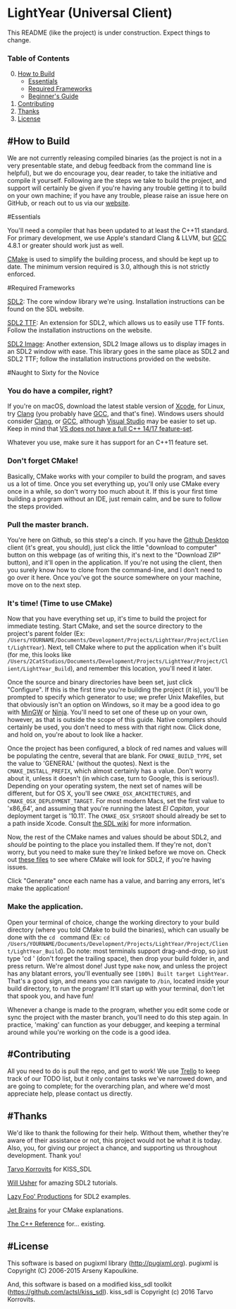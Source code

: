 # LightYear (Universal Client)
This README (like the project) is under construction. Expect things to change.



### Table of Contents

0. [How to Build](#how-to-build)
	* [Essentials](#essentials)
	* [Required Frameworks](#required-frameworks)
	* [Beginner's Guide](#naught-to-sixty-for-the-novice)
1. [Contributing](#contributing)
2. [Thanks](#thanks)
3. [License](#license)


#How to Build
---
We are not currently releasing compiled binaries (as the project is not in a very presentable state, and debug feedback from the command line is helpful), but we do encourage you, dear reader, to take the initiative and compile it yourself. Following are the steps we take to build the project, and support will certainly be given if you're having any trouble getting it to build on your own machine; if you have any trouble, please raise an issue here on GitHub, or reach out to us via our [website](https://2catstudios.github.io/main.html).

#Essentials

You'll need a compiler that has been updated to at least the C++11 standard. For primary development, we use Apple's standard Clang & LLVM, but [GCC](https://gcc.gnu.org) 4.8.1 or greater should work just as well.

[CMake](https://cmake.org) is used to simplify the building process, and should be kept up to date. The minimum version required is 3.0, although this is not strictly enforced.

#Required Frameworks

[SDL2](https://www.libsdl.org/download-2.0.php): The core window library we're using. Installation instructions can be found on the SDL website.

[SDL2 TTF](https://www.libsdl.org/projects/SDL_ttf/): An extension for SDL2, which allows us to easily use TTF fonts. Follow the installation instructions on the website.

[SDL2 Image](https://www.libsdl.org/projects/SDL_image/): Another extension, SDL2 Image allows us to display images in an SDL2 window with ease. This library goes in the same place as SDL2 and SDL2 TTF; follow the installation instructions provided on the website.

#Naught to Sixty for the Novice
### You do have a compiler, right?
If you're on macOS, download the latest stable version of [Xcode](https://developer.apple.com/xcode/), for Linux, try [Clang](http://clang.llvm.org) (you probably have [GCC](https://gcc.gnu.org), and that's fine). Windows users should consider [Clang](http://clang.llvm.org), or [GCC](https://gcc.gnu.org), although [Visual Studio](https://www.visualstudio.com) may be easier to set up. Keep in mind that [VS does not have a full C++ 14/17 feature-set](https://msdn.microsoft.com/en-us/library/hh567368.aspx).

Whatever you use, make sure it has support for an C++11 feature set.

### Don't forget CMake!
Basically, CMake works with your compiler to build the program, and saves us a lot of time. Once you set everything up, you'll only use CMake every once in a while, so don't worry too much about it. If this is your first time building a program without an IDE, just remain calm, and be sure to follow the steps provided.

### Pull the master branch.
You're here on Github, so this step's a cinch. If you have the [Github Desktop](https://desktop.github.com) client (it's great, you should), just click the little "download to computer" button on this webpage (as of writing this, it's next to the "Download ZIP" button), and it'll open in the application. If you're not using the client, then you surely know how to clone from the command-line, and I don't need to go over it here. Once you've got the source somewhere on your machine, move on to the next step.

### It's time! (Time to use CMake)
Now that you have everything set up, it's time to build the project for immediate testing. Start CMake, and set the source directory to the project's parent folder (Ex: `/Users/YOURNAME/Documents/Development/Projects/LightYear/Project/Client/LightYear`). Next, tell CMake where to put the application when it's built (for me, this looks like `/Users/2CatStudios/Documents/Development/Projects/LightYear/Project/Client/LightYear_Build`), and remember this location, you'll need it later.

Once the source and binary directories have been set, just click "Configure". If this is the first time you're building the project (it is), you'll be prompted to specify which generator to use; we prefer Unix Makefiles, but that obviously isn't an option on Windows, so it may be a good idea to go with [MinGW](http://www.mingw.org) or [Ninja](https://ninja-build.org). You'll need to set one of these up on your own, however, as that is outside the scope of this guide. Native compilers should certainly be used, you don't need to mess with that right now. Click done, and hold on, you're about to look like a hacker.

Once the project has been configured, a block of red names and values will be populating the centre, several that are blank. For `CMAKE_BUILD_TYPE`, set the value to 'GENERAL' (without the quotes). Next is the `CMAKE_INSTALL_PREFIX`, which almost certainly has a value. Don't worry about it, unless it doesn't (in which case, turn to Google, this is serious!). Depending on your operating system, the next set of names will be different, but for OS X, you'll see `CMAKE_OSX_ARCHITECTURES`, and `CMAKE_OSX_DEPLOYMENT_TARGET`. For most modern Macs, set the first value to 'x86_64', and assuming that you're running the latest *El Capitan*, your deployment target is '10.11'. The `CMAKE_OSX_SYSROOT` should already be set to a path inside Xcode. Consult [the SDL wiki](https://wiki.libsdl.org/FAQMacOSX) for more information.

Now, the rest of the CMake names and values should be about SDL2, and *should* be pointing to the place you installed them. If they're not, don't worry, but you need to make sure they're linked before we move on. Check out [these files](https://github.com/2CatStudios/LightYear/tree/master/Project/Universal/LightYear/cmake) to see where CMake will look for SDL2, if you're having issues.

Click "Generate" once each name has a value, and barring any errors, let's make the application!

### Make the application.
Open your terminal of choice, change the working directory to your build directory (where you told CMake to build the binaries), which can usually be done with the `cd ` command (Ex: `cd /Users/YOURNAME/Documents/Development/Projects/LightYear/Project/Client/LightYear_Build`). Do note: most terminals support drag-and-drop, so just type 'cd ' (don't forget the trailing space), then drop your build folder in, and press return. We're almost done! Just type `make` now, and unless the project has any blatant errors, you'll eventually see `[100%] Built target LightYear`. That's a good sign, and means you can navigate to `/bin`, located inside your build directory, to run the program! It'll start up with your terminal, don't let that spook you, and have fun!

Whenever a change is made to the program, whether you edit some code or sync the project with the master branch, you'll need to do this step again. In practice, 'making' can function as your debugger, and keeping a terminal around while you're working on the code is a good idea.

#Contributing
---

All you need to do is pull the repo, and get to work! We use [Trello](https://trello.com/b/sbkunaPH) to keep track of our TODO list, but it only contains tasks we've narrowed down, and are going to complete; for the overarching plan, and where we'd most appreciate help, please contact us directly.


#Thanks
---
We'd like to thank the following for their help. Without them, whether they're aware of their assistance or not, this project would not be what it is today. Also, you, for giving our project a chance, and supporting us throughout development. Thank you!

[Tarvo Korrovits](https://github.com/actsl/kiss_sdl) for KISS_SDL

[Will Usher](http://www.willusher.io) for amazing SDL2 tutorials.

[Lazy Foo' Productions](http://lazyfoo.net) for SDL2 examples.

[Jet Brains](https://www.jetbrains.com) for your CMake explanations.

[The C++ Reference](http://en.cppreference.com/w/) for... existing.


#License
---
This software is based on pugixml library (http://pugixml.org).
pugixml is Copyright (C) 2006-2015 Arseny Kapoulkine.

And, this software is based on a modified kiss\_sdl toolkit (https://github.com/actsl/kiss_sdl).
kiss\_sdl is Copyright (c) 2016 Tarvo Korrovits. 
